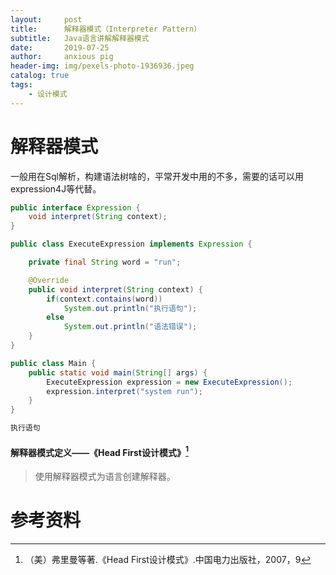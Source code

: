 ```yaml
---
layout:     post
title:      解释器模式（Interpreter Pattern）
subtitle:   Java语言讲解解释器模式
date:       2019-07-25
author:     anxious pig
header-img: img/pexels-photo-1936936.jpeg
catalog: true
tags:
    - 设计模式
---
```


# 解释器模式

一般用在Sql解析，构建语法树啥的，平常开发中用的不多，需要的话可以用expression4J等代替。

```java
public interface Expression {
    void interpret(String context);
}
```



```java
public class ExecuteExpression implements Expression {

    private final String word = "run";

    @Override
    public void interpret(String context) {
        if(context.contains(word))
            System.out.println("执行语句");
        else
            System.out.println("语法错误");
    }
}
```



```java
public class Main {
    public static void main(String[] args) {
        ExecuteExpression expression = new ExecuteExpression();
        expression.interpret("system run");
    }
}
```



```html
执行语句
```



#### 解释器模式定义——《Head First设计模式》[^1]

> 使用解释器模式为语言创建解释器。



# 参考资料

[^1]: （美）弗里曼等著.《Head First设计模式》.中国电力出版社，2007，9


